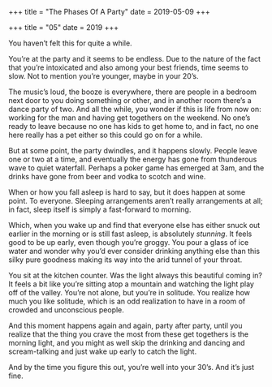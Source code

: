 +++
title = "The Phases Of A Party"
date = 2019-05-09
+++

+++
title = "05"
date = 2019
+++

You haven’t felt this for quite a while.

You’re at the party and it seems to be endless. Due to the nature of the fact that you’re intoxicated and also among your best friends, time seems to slow. Not to mention you’re younger, maybe in your 20’s.

The music’s loud, the booze is everywhere, there are people in a bedroom next door to you doing something or other, and in another room there’s a dance party of two. And all the while, you wonder if this is life from now on: working for the man and having get togethers on the weekend. No one’s ready to leave because no one has kids to get home to, and in fact, no one here really has a pet either so this could go on for a while.

But at some point, the party dwindles, and it happens slowly. People leave one or two at a time, and eventually the energy has gone from thunderous wave to quiet waterfall. Perhaps a poker game has emerged at 3am, and the drinks have gone from beer and vodka to scotch and wine. 

When or how you fall asleep is hard to say, but it does happen at some point. To everyone. Sleeping arrangements aren’t really arrangements at all; in fact, sleep itself is simply a fast-forward to morning.

Which, when you wake up and find that everyone else has either snuck out earlier in the morning or is still fast asleep, is absolutely _stunning_. It feels good to be up early, even though you’re groggy. You pour a glass of ice water and wonder why you’d ever consider drinking anything else than this silky pure goodness making its way into the arid tunnel of your throat.

You sit at the kitchen counter. Was the light always this beautiful coming in? It feels a bit like you’re sitting atop a mountain and watching the light play off of the valley. You’re not alone, but you’re in solitude. You realize how much you like solitude, which is an odd realization to have in a room of crowded and unconscious people.

And this moment happens again and again, party after party, until you realize that the thing you crave the most from these get togethers is the morning light, and you might as well skip the drinking and dancing and scream-talking and just wake up early to catch the light.

And by the time you figure this out, you’re well into your 30’s. And it’s just fine.